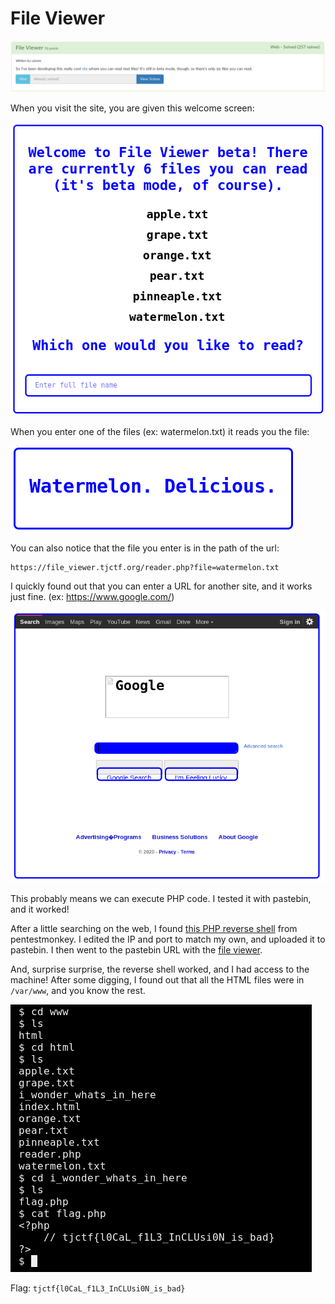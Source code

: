 # File Viewer

![](chall.png)

When you visit the site, you are given this welcome screen:

![](site.png)

When you enter one of the files (ex: watermelon.txt) it reads you the file:

![](watermelon.png)

You can also notice that the file you enter is in the path of the url:

```
https://file_viewer.tjctf.org/reader.php?file=watermelon.txt
```

I quickly found out that you can enter a URL for another site, and it works just fine. (ex: https://www.google.com/)

![](google.png)

This probably means we can execute PHP code. I tested it with pastebin, and it worked!

After a little searching on the web, I found [this PHP reverse shell](http://pentestmonkey.net/tools/web-shells/php-reverse-shell) from pentestmonkey. I edited the IP and port to match my own, and uploaded it to pastebin. I then went to the pastebin URL with the [file viewer](https://file_viewer.tjctf.org/).

And, surprise surprise, the reverse shell worked, and I had access to the machine! After some digging, I found out that all the HTML files were in `/var/www`, and you know the rest.

![](reverse-shell.png)

Flag: `tjctf{l0CaL_f1L3_InCLUsi0N_is_bad}`
